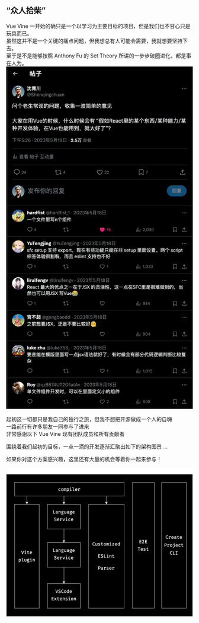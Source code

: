 <h2 class="font-bold text-coolGray">
  “众人拾柴”
</h2>

<p v-click="[0,1]" class="flex flex-col w-auto lh-2 text-coolgray-100 text-4 transition-800">
  <div class="flex items-center mt2 mb2">
    Vue Vine 一开始的确只是一个以学习为主要目标的项目，但是我们也不甘心只是玩具而已。
  </div>
  <div class="flex items-center mt2 mb2">
    虽然这并不是一个关键的痛点问题，但我想总有人可能会需要，我就想要坚持下去。<br>
    至于是不是能够按照 Anthony Fu 的 Set Theory 所讲的一步步破圈进化，都是事在人为。
  </div>

  <div 
    class="
      flex items-center justify-center
      absolute w-300px h-300px rounded-full
      border-2px border-blue-4 bg-blue-4:20
      bottom--140px left-30px transform-gpu 
    "
  >
    <div class="opacity-62 text-12 mr-2" i-logos:react />
  </div>
  <div 
    class="
      flex items-center justify-center
      absolute w-300px h-300px rounded-full
      border-2px border-emerald-600 bg-emerald-6:20
      bottom-40px left-150px transform-gpu 
    "
  >
    <div class="opacity-62 text-12 mr-2" i-logos:vue />
  </div>

  <div class="absolute overflow-y-auto right-30px w-360px h-300px top-40%">
    <img 
      class="w-full"
      src="/assets/twitter-post.png"
    />
  </div>
</p>

<p v-click="[1,2]" class="flex flex-col w-auto lh-2 text-coolgray-100 text-4 transition-800">
  <div class="flex items-center mt2 mb2">
    起初这一切都只是我自己的独行之旅，但我不想把开源做成一个人的自嗨
  </div>
  <div class="flex items-center mt2 mb2">
    一路前行有许多朋友一同参与了进来
  </div>
  <div class="flex flex-col mt6 w-full">
    <div class="w-600px flex items-center pb2 text-coolgray-300 w-full border-b-1px border-b-solid border-b-bluegray-200/50">
      <div class="animate-bounce animate-count-infinite animate-duration-0.5s text-6 mr-2" i-twemoji:heart-suit />
      非常感谢以下 Vue Vine 现有团队成员和所有贡献者
    </div>
    <div class="flex items-center flex-wrap">
      <Contributors />
    </div>
  </div>
</p>

<div v-click="2" class="flex flex-col mt4">
  <p class="my1!">围绕着我们起初的目标，一点一滴的开发逐渐汇聚出如下的架构图景 ...</p>
  <p class="flex items-center mt1 mb2">
    如果你对这个方案感兴趣，这里还有大量的机会等着你一起来参与！
    <div class="animate-bounce animate-count-infinite animate-duration-0.5s text-6 mr-2" i-twemoji:hugging-face />
  </p>
</div>

<p v-click="2" class="flex flex-col w-auto lh-2 text-coolgray-100 text-4 transition-800 my0!">
  <img src="/assets/vue-vine-arch.svg" class="max-w-460px h-300px" />
</p>
